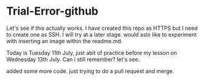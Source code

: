 # Trial-Error-github

Let's see if this actually works.
I have created this repo as HTTPS but I need to create one as SSH. I will try at a later stage. would aslo like to experiment with inserting an image within the readme.md.

Today is Tuesday 11th July, just abit of practice before my lesson on Wednesday 13th July. Can i still remember? let's see.

added some more code. just trying to do a pull request and merge.